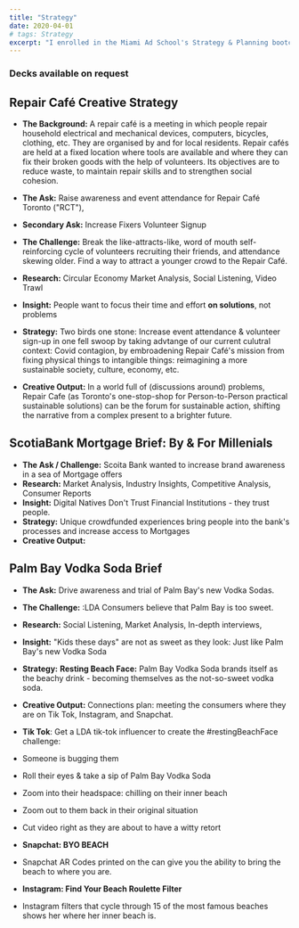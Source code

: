 ```yaml
---
title: "Strategy"
date: 2020-04-01
# tags: Strategy
excerpt: "I enrolled in the Miami Ad School's Strategy & Planning bootcamp. Briefs, ideas, and more will be posted here, thanks for checking it out!"
---
```


### Decks available on request

## Repair Café Creative Strategy


* **The Background:** A repair café is a meeting in which people repair household electrical and mechanical devices, computers, bicycles, clothing, etc. They are organised by and for local residents. Repair cafés are held at a fixed location where tools are available and where they can fix their broken goods with the help of volunteers. Its objectives are to reduce waste, to maintain repair skills and to strengthen social cohesion.

* **The Ask:** Raise awareness and event attendance for Repair Café Toronto ("RCT"), 
* **Secondary Ask:** Increase Fixers Volunteer Signup
* **The Challenge:** Break the like-attracts-like, word of mouth self-reinforcing cycle of volunteers recruiting their friends, and attendance skewing older. Find a way to attract a younger crowd to the Repair Café.
* **Research:** Circular Economy Market Analysis, Social Listening, Video Trawl
* **Insight:** People want to focus their time and effort **on solutions**, not problems
* **Strategy:** Two birds one stone: Increase event attendance & volunteer sign-up in one fell swoop by taking advtange of our current culutral context: Covid contagion, by embroadening Repair Café's mission from fixing physical things to intangible things: reimagining a more sustainable society, culture, economy, etc.
* **Creative Output:** In a world full of (discussions around) problems, Repair Cafe (as Toronto's one-stop-shop for Person-to-Person practical sustainable solutions) can be the forum for sustainable action, shifting the narrative from a complex present to a brighter future. 

## ScotiaBank Mortgage Brief: By & For Millenials

* **The Ask / Challenge:** Scoita Bank wanted to increase brand awareness in a sea of Mortgage offers
* **Research:** Market Analysis, Industry Insights, Competitive Analysis, Consumer Reports
* **Insight:** Digital Natives Don't Trust Financial Institutions - they trust people.
* **Strategy:** Unique crowdfunded experiences bring people into the bank's processes and increase access to Mortgages
* **Creative Output:**

## Palm Bay Vodka Soda Brief

* **The Ask:** Drive awareness and trial of Palm Bay's new Vodka Sodas. 
* **The Challenge:** :LDA Consumers believe that Palm Bay is too sweet.
* **Research:** Social Listening, Market Analysis, In-depth interviews, 
* **Insight:** "Kids these days" are not as sweet as they look: Just like Palm Bay's new Vodka Soda
* **Strategy:** **Resting Beach Face:** Palm Bay Vodka Soda brands itself as the beachy drink - becoming themselves as the not-so-sweet vodka soda.
* **Creative Output:** Connections plan: meeting the consumers where they are on Tik Tok, Instagram, and Snapchat. 

* **Tik Tok**: Get a LDA tik-tok influencer to create the #restingBeachFace challenge:
* Someone is bugging them
* Roll their eyes & take a sip of Palm Bay Vodka Soda
* Zoom into their headspace: chilling on their inner beach
* Zoom out to them back in their original situation
* Cut video right as they are about to have a witty retort

* **Snapchat: BYO BEACH** 
* Snapchat AR Codes printed on the can give you the ability to bring the beach to where you are.

* **Instagram: Find Your Beach Roulette Filter** 
* Instagram filters that cycle through 15 of the most famous beaches shows her where her inner beach is.

